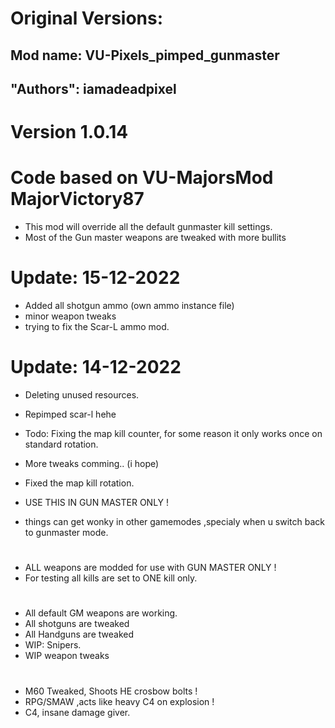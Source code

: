 # Original Versions:
## Mod name: VU-Pixels_pimped_gunmaster
## "Authors": iamadeadpixel

# Version 1.0.14
# Code based on VU-MajorsMod MajorVictory87
- This mod will override all the default gunmaster kill settings.
- Most of the Gun master weapons are tweaked with more bullits
#
# Update: 15-12-2022
- Added all shotgun ammo (own ammo instance file)
- minor weapon tweaks
- trying to fix the Scar-L ammo mod.

# Update: 14-12-2022
- Deleting unused resources.
- Repimped scar-l hehe
- Todo: Fixing the map kill counter, for some reason it only works once on standard rotation.
- More tweaks comming.. (i hope)
- Fixed the map kill rotation.

- USE THIS IN GUN MASTER ONLY !
- things can get wonky in other gamemodes ,specialy when u switch back to gunmaster mode.
#
- ALL weapons are modded for use with GUN MASTER ONLY !
- For testing all kills are set to ONE kill only.
#
- All default GM weapons are working.
- All shotguns are tweaked
- All Handguns are tweaked
- WIP: Snipers.
- WIP weapon tweaks
#
- M60 Tweaked, Shoots HE crosbow bolts !
- RPG/SMAW ,acts like heavy C4 on explosion !
- C4, insane damage giver.
